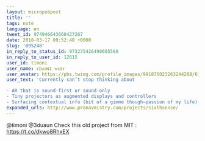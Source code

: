 ```yaml
---
layout: micropubpost
title: ''
tags: note
language: en
tweet_id: 974946643660427267
date: 2018-03-17 09:52:48 +0000
slug: '095248'
in_reply_to_status_id: 973275426490605568
in_reply_to_user_id: 12615
user_id: timoni
user_name: ᴛɪᴍᴏɴɪ ᴡᴇsᴛ
user_avatar: https://pbs.twimg.com/profile_images/991876023263244288/6j1d-eU4.jpg
user_text: 'Currently can’t stop thinking about 

- AR that is sound-first or sound-only
- Tiny projectors as augmented displays and controllers
- Surfacing contextual info (bit of a gimme though—passion of my life)'
expanded_urls: http://www.pranavmistry.com/projects/sixthsense/
---
```

@timoni @3duaun Check this old project from MIT : https://t.co/dkwo8RhxEX
